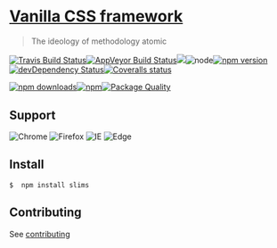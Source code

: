 # [Vanilla CSS framework](http://Scrum.github.io/slims)

> The ideology of methodology atomic <img src="https://www.shareicon.net/data/512x512/2016/07/17/797215_science_512x512.png" height="16" valign="middle">

[![Travis Build Status](https://img.shields.io/travis/Scrum/slims/master.svg?style=flat-square&label=unix)](https://travis-ci.org/Scrum/slims)[![AppVeyor Build Status](https://img.shields.io/appveyor/ci/GitScrum/slims/master.svg?style=flat-square&label=windows)](https://ci.appveyor.com/project/GitScrum/slims)![](https://img.shields.io/badge/stylelint-passing-green.svg?style=flat-square)![node](https://img.shields.io/node/v/slims.svg?maxAge=2592000&style=flat-square)[![npm version](https://img.shields.io/npm/v/slims.svg?style=flat-square)](https://www.npmjs.com/package/slims)[![devDependency Status](https://david-dm.org/Scrum/slims/dev-status.svg?style=flat-square)](https://david-dm.org/Scrum/Slims#info=devDependencies)[![Coveralls status](https://img.shields.io/coveralls/Scrum/slims.svg?style=flat-square)](https://coveralls.io/r/Scrum/slims)

[![npm downloads](https://img.shields.io/npm/dm/slims.svg?style=flat-square)](https://www.npmjs.com/package/slims)[![npm](https://img.shields.io/npm/dt/slims.svg?style=flat-square)](https://www.npmjs.com/package/slims)[![Package Quality](http://npm.packagequality.com/shield/slims.svg?style=flat-square)](http://packagequality.com/#?package=slims)

## Support

![Chrome](https://img.shields.io/badge/Chrome-last%202%20version-4d8cf5.svg?style=flat-square)
![Firefox](https://img.shields.io/badge/Firefox-last%202%20version-E66000.svg?style=flat-square)
![IE](https://img.shields.io/badge/IE-last%202%20version-66caee.svg?style=flat-square)
![Edge](https://img.shields.io/badge/Edge-last%202%20version-4075bb.svg?style=flat-square)

## Install
```console 
$  npm install slims
```


## Contributing
See [contributing](contributing.md)
